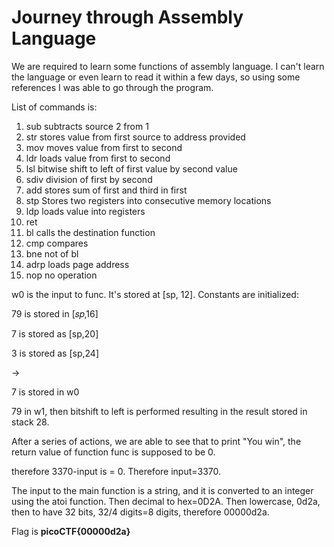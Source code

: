 # Journey through Assembly Language

We are required to learn some functions of assembly language. I can't learn the 
language or even learn to read it within a few days, so using some references I was able to go through 
the program.

List of commands is:

1. sub subtracts source 2 from 1
1. str stores value from first source to address provided
1. mov moves value from first to second
1. ldr loads value from first to second
1. lsl bitwise shift to left of first value by second value
1. sdiv division of first by second
1. add stores sum of first and third in first
1. stp Stores two registers into consecutive memory locations
1. ldp loads value into registers
1. ret 
1. bl calls the destination function
1. cmp compares 
1. bne not of bl
1. adrp loads page address 
1. nop no operation

w0 is the input to func. It's stored at [sp, 12].
Constants are initialized:

79 is stored in [𝑠𝑝,16]

7 is stored as [sp,20]

3 is stored as [sp,24]

->

7 is stored in w0

79 in w1, then bitshift to left is performed resulting in the result stored in stack 28.

After a series of actions, we are able to see that to print
"You win", the return value of function func is supposed to be 0.

therefore 3370-input is = 0. Therefore input=3370.

The input to the main function is a string, 
and it is converted to an integer using the atoi function.
Then decimal to hex=0D2A. Then lowercase, 0d2a, then to have 32 bits, 32/4 digits=8 digits,
therefore 00000d2a.

Flag is **picoCTF{00000d2a}**
